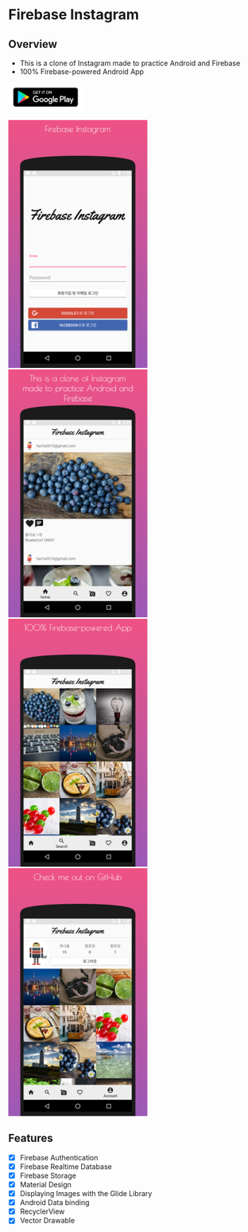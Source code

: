 # Firebase Instagram

## Overview
- This is a clone of Instagram made to practice Android and Firebase
- 100% Firebase-powered Android App

<a href="https://play.google.com/store/apps/details?id=io.github.stack07142.instagram_firebase" > <img src="./img/google-play-badge.png" width="150" height="58"></a>

<img src="./img/screenshot_1.png" width="280" height="498"> <img src="./img/screenshot_2.png" width="280" height="498"><br/>
<img src="./img/screenshot_3.png" width="280" height="498"> <img src="./img/screenshot_4.png" width="280" height="498">


## Features
- [x] Firebase Authentication
- [x] Firebase Realtime Database
- [x] Firebase Storage
- [x] Material Design
- [x] Displaying Images with the Glide Library
- [x] Android Data binding
- [x] RecyclerView
- [x] Vector Drawable
